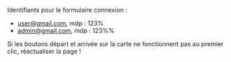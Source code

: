 Identifiants pour le formulaire connexion : 
- user@gmail.com, mdp : 123%
- admin@gmail.com, mdp : 123%%


Si les boutons départ et arrivée sur la carte ne fonctionnent pas au premier clic, réactualiser la page !
